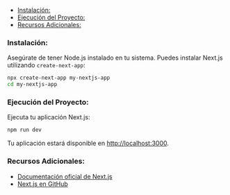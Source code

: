 - [Instalación:](#instalación)
- [Ejecución del Proyecto:](#ejecución-del-proyecto)
- [Recursos Adicionales:](#recursos-adicionales)

### Instalación:

Asegúrate de tener Node.js instalado en tu sistema. Puedes instalar Next.js utilizando `create-next-app`:

```bash
npx create-next-app my-nextjs-app
cd my-nextjs-app
```

### Ejecución del Proyecto:

Ejecuta tu aplicación Next.js:

```bash
npm run dev
```

Tu aplicación estará disponible en [http://localhost:3000](http://localhost:3000).

### Recursos Adicionales:

- [Documentación oficial de Next.js](https://nextjs.org/docs)
- [Next.js en GitHub](https://github.com/vercel/next.js)
